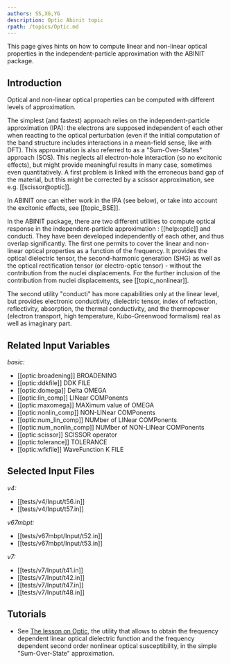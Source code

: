 ```yaml
---
authors: SS,XG,YG
description: Optic Abinit topic
rpath: /topics/Optic.md
---
```

<!--
This file is automatically generated by mksite.py. All changes will be lost.
Change the input yaml files or the python code
-->

This page gives hints on how to compute linear and non-linear optical properties in the independent-particle
approximation with the ABINIT package.

## Introduction

Optical and non-linear optical properties can be computed with different
levels of approximation.

The simplest (and fastest) approach relies on the independent-particle
approximation (IPA): the electrons are supposed independent of each other when
reacting to the optical perturbation (even if the initial computation of the
band structure includes interactions in a mean-field sense, like with DFT).
This approximation is also referred to as a "Sum-Over-States" approach (SOS).
This neglects all electron-hole interaction (so no excitonic effects), but
might provide meaningful results in many case, sometimes even quantitatively.
A first problem is linked with the erroneous band gap of the material, but
this might be corrected by a scissor approximation, see e.g.
[[scissor@optic]].

In ABINIT one can either work in the IPA (see below), or take into account the
excitonic effects, see [[topic_BSE]].

In the ABINIT package, there are two different utilities to compute optical
response in the independent-particle approximation : [[help:optic]] and
conducti. They have been developed independently of each other, and thus
overlap significantly. The first one permits to cover the linear and non-
linear optical properties as a function of the frequency. It provides the
optical dielectric tensor, the second-harmonic generation (SHG) as well as the
optical rectification tensor (or electro-optic tensor) - without the
contribution from the nuclei displacements. For the further inclusion of the
contribution from nuclei displacements, see [[topic_nonlinear]].

The second utility "conducti" has more capabilities only at the linear level,
but provides electronic conductivity, dielectric tensor, index of refraction,
reflectivity, absorption, the thermal conductivity, and the thermopower
(electron transport, high temperature, Kubo-Greenwood formalism) real as well
as imaginary part.



## Related Input Variables

*basic:*

- [[optic:broadening]]  BROADENING
- [[optic:ddkfile]]  DDK FILE
- [[optic:domega]]  Delta OMEGA
- [[optic:lin_comp]]  LINear COMPonents
- [[optic:maxomega]]  MAXimum value of OMEGA
- [[optic:nonlin_comp]]  NON-LINear COMPonents
- [[optic:num_lin_comp]]  NUMber of LINear COMPonents
- [[optic:num_nonlin_comp]]  NUMber of NON-LINear COMPonents
- [[optic:scissor]]  SCISSOR operator
- [[optic:tolerance]]  TOLERANCE
- [[optic:wfkfile]]  WaveFunction K FILE
 

## Selected Input Files

*v4:*

- [[tests/v4/Input/t56.in]]
- [[tests/v4/Input/t57.in]]
 
*v67mbpt:*

- [[tests/v67mbpt/Input/t52.in]]
- [[tests/v67mbpt/Input/t53.in]]
 
*v7:*

- [[tests/v7/Input/t41.in]]
- [[tests/v7/Input/t42.in]]
- [[tests/v7/Input/t47.in]]
- [[tests/v7/Input/t48.in]]
 

## Tutorials

* See [The lesson on Optic](../../tutorial/generated_files/lesson_optic.html), the utility that allows to obtain the frequency dependent linear optical dielectric function and the frequency dependent second order nonlinear optical susceptibility, in the simple "Sum-Over-State" approximation.

